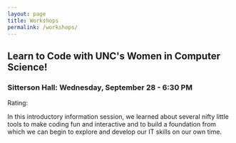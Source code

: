 ```yaml
---
layout: page
title: Workshops
permalink: /workshops/
---
```


<h2>Learn to Code with UNC's Women in Computer Science!</h2>

<h3>Sitterson Hall: Wednesday, September 28 - 6:30 PM</h3>

Rating: <i class="fa fa-star"></i><i class="fa fa-star"></i><i class="fa fa-star"></i><i class="fa fa-star"></i><i class="fa fa-star-o"></i>

In this introductory information session, we learned about several nifty little tools to make coding fun and interactive and
to build a foundation from which we can begin to explore and develop our IT skills on our own time. 